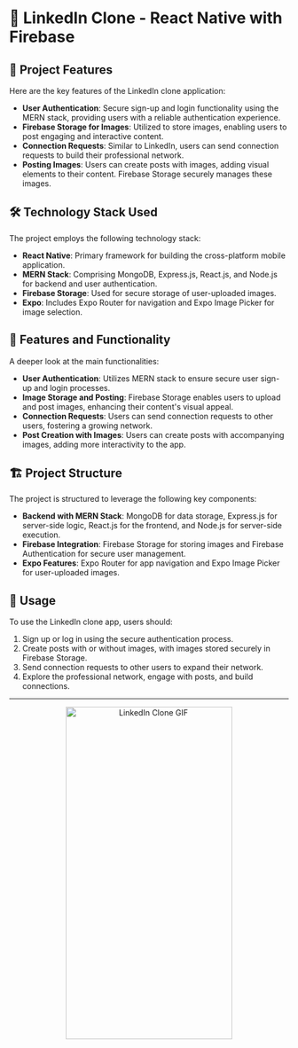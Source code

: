 # 🔗 LinkedIn Clone - React Native with Firebase

## 🔑 Project Features 
Here are the key features of the LinkedIn clone application:

- **User Authentication**: Secure sign-up and login functionality using the MERN stack, providing users with a reliable authentication experience.
- **Firebase Storage for Images**: Utilized to store images, enabling users to post engaging and interactive content.
- **Connection Requests**: Similar to LinkedIn, users can send connection requests to build their professional network.
- **Posting Images**: Users can create posts with images, adding visual elements to their content. Firebase Storage securely manages these images.

## 🛠️ Technology Stack Used
The project employs the following technology stack:

- **React Native**: Primary framework for building the cross-platform mobile application.
- **MERN Stack**: Comprising MongoDB, Express.js, React.js, and Node.js for backend and user authentication.
- **Firebase Storage**: Used for secure storage of user-uploaded images.
- **Expo**: Includes Expo Router for navigation and Expo Image Picker for image selection.

## 🚀 Features and Functionality
A deeper look at the main functionalities:

- **User Authentication**: Utilizes MERN stack to ensure secure user sign-up and login processes.
- **Image Storage and Posting**: Firebase Storage enables users to upload and post images, enhancing their content's visual appeal.
- **Connection Requests**: Users can send connection requests to other users, fostering a growing network.
- **Post Creation with Images**: Users can create posts with accompanying images, adding more interactivity to the app.

## 🏗️ Project Structure
The project is structured to leverage the following key components:

- **Backend with MERN Stack**: MongoDB for data storage, Express.js for server-side logic, React.js for the frontend, and Node.js for server-side execution.
- **Firebase Integration**: Firebase Storage for storing images and Firebase Authentication for secure user management.
- **Expo Features**: Expo Router for app navigation and Expo Image Picker for user-uploaded images.

## 📝 Usage
To use the LinkedIn clone app, users should:

1. Sign up or log in using the secure authentication process.
2. Create posts with or without images, with images stored securely in Firebase Storage.
3. Send connection requests to other users to expand their network.
4. Explore the professional network, engage with posts, and build connections.

---




<div align="center">
  <img src="https://github.com/Hakanlsk/linkedin-clone/assets/123507532/ff480b03-00e3-4f84-adf9-f8239f018e99" alt="LinkedIn Clone GIF" width="300" height="600"  />
</div>
